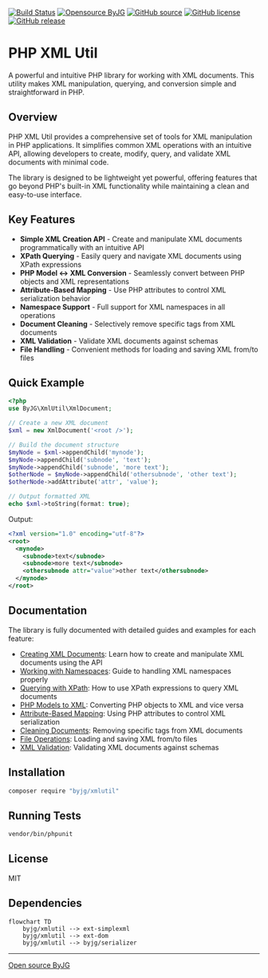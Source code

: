 [![Build Status](https://github.com/byjg/php-xmlutil/actions/workflows/phpunit.yml/badge.svg?branch=master)](https://github.com/byjg/php-xmlutil/actions/workflows/phpunit.yml)
[![Opensource ByJG](https://img.shields.io/badge/opensource-byjg-success.svg)](http://opensource.byjg.com)
[![GitHub source](https://img.shields.io/badge/Github-source-informational?logo=github)](https://github.com/byjg/php-xmlutil/)
[![GitHub license](https://img.shields.io/github/license/byjg/php-xmlutil.svg)](https://opensource.byjg.com/opensource/licensing.html)
[![GitHub release](https://img.shields.io/github/release/byjg/php-xmlutil.svg)](https://github.com/byjg/php-xmlutil/releases/)

# PHP XML Util

A powerful and intuitive PHP library for working with XML documents. This utility makes XML manipulation, querying,
and conversion simple and straightforward in PHP.

## Overview

PHP XML Util provides a comprehensive set of tools for XML manipulation in PHP applications. It simplifies common 
XML operations with an intuitive API, allowing developers to create, modify, query, and validate XML documents
with minimal code.

The library is designed to be lightweight yet powerful, offering features that go beyond 
PHP's built-in XML functionality while maintaining a clean and easy-to-use interface.

## Key Features

- **Simple XML Creation API** - Create and manipulate XML documents programmatically with an intuitive API
- **XPath Querying** - Easily query and navigate XML documents using XPath expressions
- **PHP Model ↔ XML Conversion** - Seamlessly convert between PHP objects and XML representations
- **Attribute-Based Mapping** - Use PHP attributes to control XML serialization behavior
- **Namespace Support** - Full support for XML namespaces in all operations
- **Document Cleaning** - Selectively remove specific tags from XML documents
- **XML Validation** - Validate XML documents against schemas
- **File Handling** - Convenient methods for loading and saving XML from/to files

## Quick Example

```php
<?php
use ByJG\XmlUtil\XmlDocument;

// Create a new XML document
$xml = new XmlDocument('<root />');

// Build the document structure
$myNode = $xml->appendChild('mynode');
$myNode->appendChild('subnode', 'text');
$myNode->appendChild('subnode', 'more text');
$otherNode = $myNode->appendChild('othersubnode', 'other text');
$otherNode->addAttribute('attr', 'value');

// Output formatted XML
echo $xml->toString(format: true);
```

Output:
```xml
<?xml version="1.0" encoding="utf-8"?>
<root>
  <mynode>
    <subnode>text</subnode>
    <subnode>more text</subnode>
    <othersubnode attr="value">other text</othersubnode>
  </mynode>
</root>
```

## Documentation

The library is fully documented with detailed guides and examples for each feature:

- [Creating XML Documents](docs/using-api.md): Learn how to create and manipulate XML documents using the API
- [Working with Namespaces](docs/namespaces.md): Guide to handling XML namespaces properly
- [Querying with XPath](docs/query-document.md): How to use XPath expressions to query XML documents
- [PHP Models to XML](docs/convert-model-xml.md): Converting PHP objects to XML and vice versa
- [Attribute-Based Mapping](docs/convert-model-xml-withattributes.md): Using PHP attributes to control XML serialization
- [Cleaning Documents](docs/clean-document.md): Removing specific tags from XML documents
- [File Operations](docs/file-handling.md): Loading and saving XML from/to files
- [XML Validation](docs/validate-document.md): Validating XML documents against schemas

## Installation

```bash
composer require "byjg/xmlutil"
```

## Running Tests

```bash
vendor/bin/phpunit
```

## License

MIT

## Dependencies

```mermaid
flowchart TD
    byjg/xmlutil --> ext-simplexml
    byjg/xmlutil --> ext-dom
    byjg/xmlutil --> byjg/serializer
```

----
[Open source ByJG](http://opensource.byjg.com)
